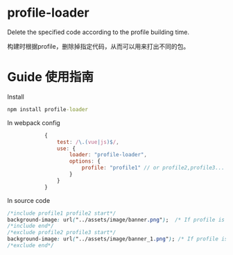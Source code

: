 # profile-loader
Delete the specified code according to the profile building time.

构建时根据profile，删除掉指定代码，从而可以用来打出不同的包。

# Guide 使用指南 
Install
```cmd
npm install profile-loader
```

In webpack config
```js
            {
                test: /\.(vue|js)$/,
                use: {
                    loader: "profile-loader",
                    options: {
                        profile: "profile1" // or profile2,profile3...
                    }
                }
            }
```

In source code
```css
/*include profile1 profile2 start*/
background-image: url("../assets/image/banner.png");  /* If profile is not profile1 or profile2, this line would be removed */
/*include end*/
/*exclude profile2 profile3 start*/
background-image: url("../assets/image/banner_1.png"); /* If profile is profile2 or profile3, this line would be removed */
/*exclude end*/
```
